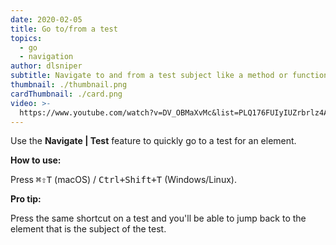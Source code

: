 ```yaml
---
date: 2020-02-05
title: Go to/from a test
topics:
  - go
  - navigation
author: dlsniper
subtitle: Navigate to and from a test subject like a method or function
thumbnail: ./thumbnail.png
cardThumbnail: ./card.png
video: >-
  https://www.youtube.com/watch?v=DV_OBMaXvMc&list=PLQ176FUIyIUZrbrlz4AY1V8VzBJKZyVlW&index=67
---
```


Use the **Navigate | Test** feature to quickly go to a test for an element.

**How to use:**

Press <kbd>⌘⇧T</kbd> (macOS) / <kbd>Ctrl+Shift+T</kbd> (Windows/Linux).

**Pro tip:**

Press the same shortcut on a test and you'll be able to jump back to the element that is the subject of the test.
